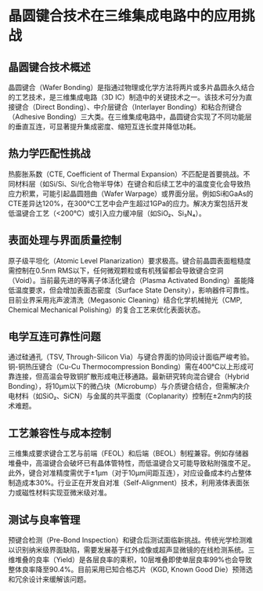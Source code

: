 # 晶圆键合技术在三维集成电路中的应用挑战

## 晶圆键合技术概述

晶圆键合（Wafer Bonding）是指通过物理或化学方法将两片或多片晶圆永久结合的工艺技术，是三维集成电路（3D IC）制造中的关键技术之一。该技术可分为直接键合（Direct Bonding）、中介层键合（Interlayer Bonding）和粘合剂键合（Adhesive Bonding）三大类。在三维集成电路中，晶圆键合实现了不同功能层的垂直互连，可显著提升集成密度、缩短互连长度并降低功耗。

## 热力学匹配性挑战

热膨胀系数（CTE, Coefficient of Thermal Expansion）不匹配是首要挑战。不同材料层（如Si/Si、Si/化合物半导体）在键合和后续工艺中的温度变化会导致热应力积累，可能引起晶圆翘曲（Wafer Warpage）或界面分层。例如Si和GaAs的CTE差异达120%，在300°C工艺中会产生超过1GPa的应力。解决方案包括开发低温键合工艺（<200°C）或引入应力缓冲层（如SiO₂、Si₃N₄）。

## 表面处理与界面质量控制

原子级平坦化（Atomic Level Planarization）要求极高。键合前晶圆表面粗糙度需控制在0.5nm RMS以下，任何微观颗粒或有机残留都会导致键合空洞（Void）。当前最先进的等离子体活化键合（Plasma Activated Bonding）虽能降低温度要求，但会增加表面态密度（Surface State Density），影响器件可靠性。目前业界采用兆声波清洗（Megasonic Cleaning）结合化学机械抛光（CMP, Chemical Mechanical Polishing）的复合工艺来优化表面状态。

## 电学互连可靠性问题

通过硅通孔（TSV, Through-Silicon Via）与键合界面的协同设计面临严峻考验。铜-铜热压键合（Cu-Cu Thermocompression Bonding）需在400°C以上形成可靠连接，但高温会导致铜扩散形成电迁移通路。最新研究转向混合键合（Hybrid Bonding），将10μm以下的微凸块（Microbump）与介质键合结合，但需解决介电材料（如SiO₂、SiCN）与金属的共平面度（Coplanarity）控制在±2nm内的技术难题。

## 工艺兼容性与成本控制

三维集成要求键合工艺与前端（FEOL）和后端（BEOL）制程兼容。例如存储器堆叠中，高温键合会破坏已有晶体管特性，而低温键合又可能导致粘附强度不足。此外，键合对准精度需优于±1μm（对于10μm间距互连），对应设备成本约占整体制造成本30%。行业正在开发自对准（Self-Alignment）技术，利用液体表面张力或磁性材料实现亚微米级对准。

## 测试与良率管理

预键合检测（Pre-Bond Inspection）和键合后测试面临新挑战。传统光学检测难以识别纳米级界面缺陷，需要发展基于红外成像或超声显微镜的在线检测系统。三维堆叠的良率（Yield）是各层良率的乘积，10层堆叠即使单层良率99%也会导致整体良率降至90.4%。目前采用已知合格芯片（KGD, Known Good Die）预筛选和冗余设计来缓解该问题。